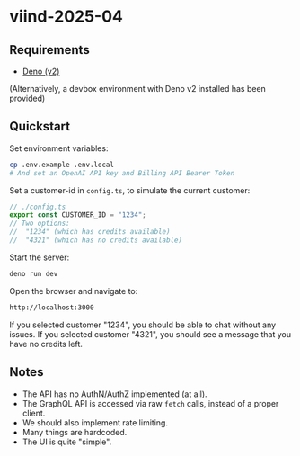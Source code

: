 # viind-2025-04

## Requirements

- [Deno (v2)](https://deno.com)

(Alternatively, a devbox environment with Deno v2 installed has been provided)

## Quickstart

Set environment variables:

```bash
cp .env.example .env.local
# And set an OpenAI API key and Billing API Bearer Token
```

Set a customer-id in `config.ts`, to simulate the current customer:

```ts
// ./config.ts
export const CUSTOMER_ID = "1234";
// Two options:
//  "1234" (which has credits available)
//  "4321" (which has no credits available)
```

Start the server:

```bash
deno run dev
```

Open the browser and navigate to:

```bash
http://localhost:3000
```

If you selected customer "1234", you should be able to chat without any issues.
If you selected customer "4321", you should see a message that you have no
credits left.

## Notes

- The API has no AuthN/AuthZ implemented (at all).
- The GraphQL API is accessed via raw `fetch` calls, instead of a proper client.
- We should also implement rate limiting.
- Many things are hardcoded.
- The UI is quite "simple".
